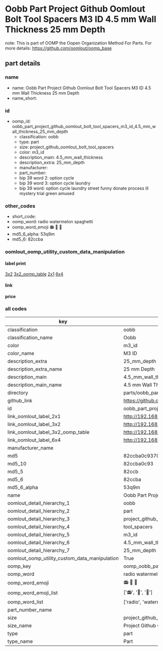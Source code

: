 # Oobb Part Project Github Oomlout Bolt Tool Spacers M3 ID 4.5 mm Wall Thickness 25 mm Depth  

note: This is part of OOMP the Oopen Organization Method For Parts. For more details: https://github.com/oomlout/oomp_base

##  part details
  







### name
* name: Oobb Part Project Github Oomlout Bolt Tool Spacers M3 ID 4.5 mm Wall Thickness 25 mm Depth
* name_short: 
### id
* oomp_id: oobb_part_project_github_oomlout_bolt_tool_spacers_m3_id_4.5_mm_wall_thickness_25_mm_depth
  * classification: oobb
  * type: part
  * size: project_github_oomlout_bolt_tool_spacers
  * color: m3_id
  * description_main: 4.5_mm_wall_thickness
  * description_extra: 25_mm_depth
  * manufacturer: 
  * part_number: 
  * bip 39 word 2: option cycle
  * bip 39 word 3: option cycle laundry
  * bip 39 word: option cycle laundry street funny donate process ill mystery trial green amused

### other_codes
* short_code: 
* oomp_word: radio watermelon spaghetti
* oomp_word_emoji :radio: :watermelon: :spaghetti:
* md5_6_alpha: 53q9m
* md5_6: 82ccba






### oomlout_oomp_utility_custom_data_manipulation
#### label print
[3x2](http://192.168.1.245:1112/?label=oomp%2053q9m)
[3x2_oomp_table](http://192.168.1.108:1112/?label=oomp%2053q9m)
[2x1](http://192.168.1.242:1112/?label=oomp%2053q9m)
[6x4](http://192.168.1.55:1112/?label=oomp%2053q9m)    

#### link

                              

#### price







### all codes 
| key | value |  
| --- | --- |  
| classification | oobb |  
| classification_name | Oobb |  
| color | m3_id |  
| color_name | M3 ID |  
| description_extra | 25_mm_depth |  
| description_extra_name | 25 mm Depth |  
| description_main | 4.5_mm_wall_thickness |  
| description_main_name | 4.5 mm Wall Thickness |  
| directory | parts/oobb_part_project_github_oomlout_bolt_tool_spacers_m3_id_4.5_mm_wall_thickness_25_mm_depth |  
| github_link | https://github.com/oomlout/oomlout_oomp_part_src/tree/main/parts/oobb_part_project_github_oomlout_bolt_tool_spacers_m3_id_4.5_mm_wall_thickness_25_mm_depth |  
| id | oobb_part_project_github_oomlout_bolt_tool_spacers_m3_id_4.5_mm_wall_thickness_25_mm_depth |  
| link_oomlout_label_2x1 | http://192.168.1.242:1112/?label=oomp%2053q9m |  
| link_oomlout_label_3x2 | http://192.168.1.245:1112/?label=oomp%2053q9m |  
| link_oomlout_label_3x2_oomp_table | http://192.168.1.108:1112/?label=oomp%2053q9m |  
| link_oomlout_label_6x4 | http://192.168.1.55:1112/?label=oomp%2053q9m |  
| manufacturer_name |  |  
| md5 | 82ccba0c9370f571042f1d6efb4db4dd |  
| md5_10 | 82ccba0c93 |  
| md5_5 | 82ccb |  
| md5_6 | 82ccba |  
| md5_6_alpha | 53q9m |  
| name | Oobb Part Project Github Oomlout Bolt Tool Spacers M3 ID 4.5 mm Wall Thickness 25 mm Depth |  
| oomlout_detail_hierarchy_1 | oobb |  
| oomlout_detail_hierarchy_2 | part |  
| oomlout_detail_hierarchy_3 | project_github_bolt |  
| oomlout_detail_hierarchy_4 | tool_spacers |  
| oomlout_detail_hierarchy_5 | m3_id |  
| oomlout_detail_hierarchy_6 | 4.5_mm_wall_thickness |  
| oomlout_detail_hierarchy_7 | 25_mm_depth |  
| oomlout_oomp_utility_custom_data_manipulation | True |  
| oomp_key | oomp_oobb_part_project_github_oomlout_bolt_tool_spacers_m3_id_4.5_mm_wall_thickness_25_mm_depth |  
| oomp_word | radio watermelon spaghetti |  
| oomp_word_emoji | :radio: :watermelon: :spaghetti: |  
| oomp_word_emoji_list | [':radio:', ':watermelon:', ':spaghetti:'] |  
| oomp_word_list | ['radio', 'watermelon', 'spaghetti'] |  
| part_number_name |  |  
| size | project_github_oomlout_bolt_tool_spacers |  
| size_name | Project Github Oomlout Bolt Tool Spacers |  
| type | part |  
| type_name | Part |  
